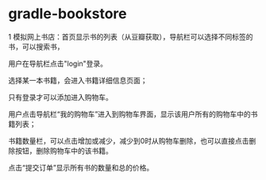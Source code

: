 # gradle-bookstore
1
模拟网上书店：首页显示书的列表（从豆瓣获取），导航栏可以选择不同标签的书，可以搜索书，

用户在导航栏点击"login"登录。

选择某一本书籍，会进入书籍详细信息页面；

只有登录才可以添加进入购物车。

用户点击导航栏“我的购物车”进入到购物车界面，显示该用户所有的购物车中的书籍列表；

书籍数量栏，可以点击增加或减少，减少到0时从购物车删除，也可以直接点击删除按钮，删除购物车中的该书籍。

点击“提交订单”显示所有书的数量和总的价格。
